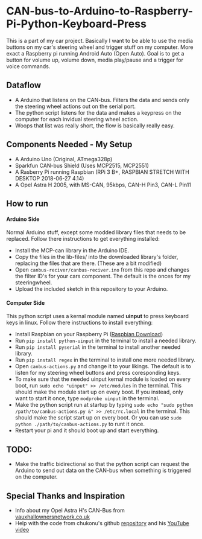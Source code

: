 # CAN-bus-to-Arduino-to-Raspberry-Pi-Python-Keyboard-Press
This is a part of my car project. Basically I want to be able to use the media buttons on my car's steering wheel and trigger stuff on my computer. More exact a Raspberry pi running Android Auto (Open Auto). Goal is to get a button for volume up, volume down, media play/pause and a trigger for voice commands.

## Dataflow
* A Arduino that listens on the CAN-bus. Filters the data and sends only the steering wheel actions out on the serial port.
* The python script listens for the data and makes a keypress on the computer for each invidual steering wheel action.
* Woops that list was really short, the flow is basically really easy.

## Components Needed - My Setup
* A Arduino Uno (Original, ATmega328p)
* Sparkfun CAN-bus Shield (Uses MCP2515, MCP2551)
* A Rasberry Pi running Raspbian (RPi 3 B+, RASPBIAN STRETCH WITH DESKTOP 2018-06-27 4.14)
* A Opel Astra H 2005, with MS-CAN, 95kbps, CAN-H Pin3, CAN-L Pin11

## How to run

#### Arduino Side
Normal Arduino stuff, except some modded library files that needs to be replaced. Follow there instructions to get everything installed:
* Install the MCP-can library in the Arduino IDE.
* Copy the files in the lib-files/ into the downloaded library's folder, replacing the files that are there. (These are a bit modified)
* Open `canbus-reciver/canbus-reciver.ino` from this repo and changes the filter ID's for your cars component. The default is the onces for my steeringwheel.
* Upload the included sketch in this repository to your Arduino.

#### Computer Side
This python script uses a kernal module named **uinput** to press keyboard keys in linux. Follow there instructions to install everything:
* Install Raspbian on your Raspberry Pi ([Raspbian Download](https://www.raspberrypi.org/downloads/raspbian/))
* Run `pip install python-uinput` in the terminal to install a needed library.
* Run `pip install pyserial` in the terminal to install another needed library.
* Run `pip install regex` in the terminal to install one more needed library.
* Open `canbus-actions.py` and change it to your likings. The default is to listen for my steering wheel buttons and press coresponding keys.
* To make sure that the needed uinput kernal module is loaded on every boot, run `sudo echo "uinput" >> /etc/modules` in the terminal. This should make the module start up on every boot. If you instead, only want to start it once, type `modprobe uinput` in the terminal.
* Make the python script run at startup by typing `sudo echo "sudo python /path/to/canbus-actions.py &" >> /etc/rc.local` in the terminal. This should make the script start up on every boot. Or you can use `sudo python ./path/to/canbus-actions.py` to runt it once.
* Restart your pi and it should boot up and start everything.

## TODO:
* Make the traffic bidirectional so that the python script can request the Arduino to send out data on the CAN-bus when something is triggered on the computer.

## Special Thanks and Inspiration
* Info about my Opel Astra H's CAN-Bus from [vauxhallownersnetwork.co.uk](https://www.vauxhallownersnetwork.co.uk/index.php?threads/canbus-information-for-project.434211/)
* Help with the code from chukonu's github [repository](https://github.com/chukonu/astra-h-canbus-shield) and his [YouTube video](https://www.youtube.com/watch?v=GrgyPQrKCEU)
